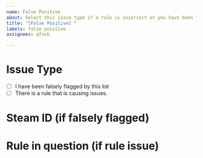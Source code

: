 ```yaml
---
name: False Positive
about: Select this issue type if a rule is incorrect or you have been falsely flagged.
title: "[False Positive] "
labels: false positive
assignees: qfoxb

---
```


# Issue Type
- [ ] I have been falsely flagged by this list
- [ ] There is a rule that is causing issues.

# Steam ID (if falsely flagged)

# Rule in question (if rule issue)
